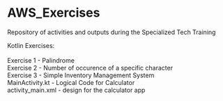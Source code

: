 # AWS_Exercises
Repository of activities and outputs during the Specialized Tech Training


Kotlin Exercises: <br><br>
Exercise 1 - Palindrome <br>
Exercise 2 - Number of occurence of a specific character <br>
Exercise 3 - Simple Inventory Management System <br>
MainActivity.kt - Logical Code for Calculator <br>
activity_main.xml - design for the calculator app <br>
